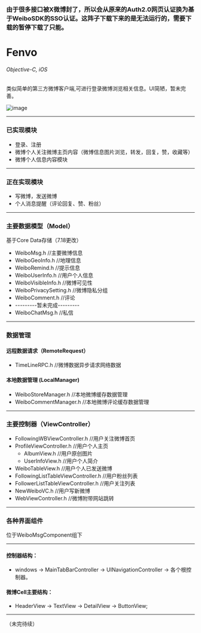 ### 由于很多接口被X微博封了，所以会从原来的Auth2.0网页认证换为基于WeiboSDK的SSO认证。这阵子下载下来的是无法运行的，需要下载的暂停下载了只能。
# Fenvo
###### Objective-C, iOS
类似简单的第三方微博客户端,可进行登录微博浏览相关信息。UI简陋，暂未完善。


![image](https://github.com/ChenNan-FRAM/Fenvo/blob/master/Fenvo/FenvoPreview.gif)

----------------------------------

### 已实现模块
- 登录、注册
- 微博个人关注微博主页内容（微博信息图片浏览，转发，回复，赞，收藏等）
- 微博个人信息内容模块

---------------------------------------
### 正在实现模块
- 写微博，发送微博
- 个人消息提醒（评论回复、赞、粉丝）

---------------------------------------

### 主要数据模型（Model）
基于Core Data存储（7.18更改）

- WeiboMsg.h   //主要微博信息
- WeiboGeoInfo.h  //地理信息
- WeiboRemind.h  //提示信息
- WeiboUserInfo.h  //用户个人信息
- WeiboVisibleInfo.h  //微博可见性
- WeiboPrivacySetting.h //微博隐私分组
- WeiboComment.h  //评论
- ---------暂未完成---------
- WeiboChatMsg.h  //私信

 ---------------------------------------
### 数据管理

#### 远程数据请求（RemoteRequest）
- TimeLineRPC.h //微博数据异步请求网络数据

#### 本地数据管理 (LocalManager)
- WeiboStoreManager.h //本地微博缓存数据管理
- WeiboCommentManager.h //本地微博评论缓存数据管理

 
---------------------------------------
### 主要控制器（ViewController）
- FollowingWBViewController.h //用户关注微博首页
- ProfileViewController.h //用户个人主页
	 - AlbumView.h //用户原创图片
	 - UserInfoView.h //用户个人简介
- WeiboTableView.h //用户个人已发送微博
- FollowingListTableViewController.h //用户粉丝列表
- FollowerListTableViewController.h //用户关注列表
- NewWeiboVC.h //用户写新微博
- WebViewController.h //微博附带网站跳转

---------------------------------------

### 各种界面组件
位于WeiboMsgComponent组下

---------------------------
#### 控制器结构：
- windows -> MainTabBarController -> UINavigationController -> 各个根控制器。

#### 微博Cell主要结构：
- HeaderView -> TextView -> DetailView -> ButtonView;

----------------
（未完待续）

